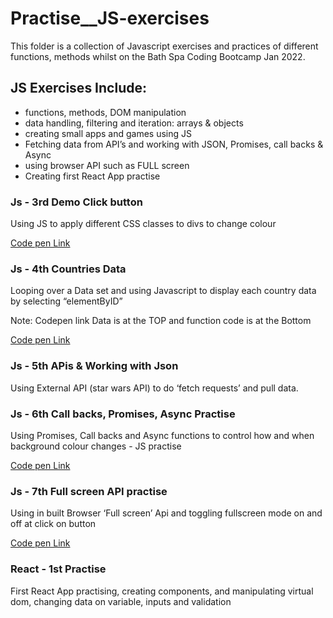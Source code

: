 # Practise__JS-exercises

This folder is a collection of Javascript exercises and practices of different functions, methods whilst on the Bath Spa Coding Bootcamp Jan 2022. 

## JS Exercises Include:
- functions, methods, DOM manipulation
- data handling, filtering and iteration: arrays & objects
- creating small apps and games using JS
- Fetching data from API’s and working with JSON, Promises, call backs & Async 
- using browser API such as FULL screen 
- Creating first React App practise 

### Js - 3rd Demo Click button
Using JS to apply different CSS classes to divs to change colour

[Code pen Link](https://codepen.io/nazhudha/pen/oNpzzZa)

### Js - 4th Countries Data 
Looping over a Data set and using Javascript to display each country data by selecting “elementByID”

Note: Codepen link Data is at the TOP and function code is at the Bottom

[Code pen Link](https://codepen.io/nazhudha/pen/yLpaaEo)


### Js - 5th APis & Working with Json 
Using External API (star wars API) to do ‘fetch requests’ and pull data.  

### Js - 6th Call backs, Promises, Async Practise 
Using Promises, Call backs and Async functions to control how and when background colour changes - JS practise 

[Code pen Link](https://codepen.io/nazhudha/pen/GRyjjYg)

### Js - 7th Full screen API practise
Using in built Browser ‘Full screen’ Api and toggling fullscreen mode on and off at click on button 

[Code pen Link](https://codepen.io/nazhudha/pen/XWVjjyY)

### React - 1st Practise
First React App practising, creating components, and manipulating virtual dom, changing data on variable, inputs and validation 
